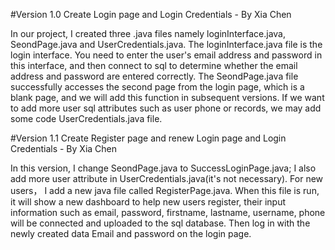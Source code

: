 #Version 1.0 
Create Login page and Login Credentials - By Xia Chen

In our project, I created three .java files namely loginInterface.java, SeondPage.java and UserCredentials.java. The loginInterface.java file is the login interface. You need to enter the user's email address and password in this interface, and then connect to sql to determine whether the email address and password are entered correctly. The SeondPage.java file successfully accesses the second page from the login page, which is a blank page, and we will add this function in subsequent versions. If we want to add more user sql attributes such as user phone or records, we may add some code UserCredentials.java file.



#Version 1.1 
Create Register page and renew Login page and Login Credentials - By Xia Chen

In this version, I change SeondPage.java to SuccessLoginPage.java; 
I also add more user attribute in UserCredentials.java(it's not necessary).
For new users， I add a new java file called RegisterPage.java. When this file is run, it will show a new dashboard to help new users register, their input information such as email, password, firstname, lastname, username, phone will be connected and uploaded to the sql database. Then log in with the newly created data Email and password on the login page.